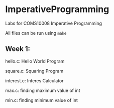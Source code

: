 # ImperativeProgramming

Labs for COMS10008 Imperative Programming

All files can be run using `make`

## Week 1:

hello.c: Hello World Program

square.c: Squaring Program

interest.c: Interes Calculator

max.c: finding maximum value of int

min.c: finding minimum value of int
